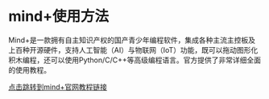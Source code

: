 # mind+使用方法

​		 Mind+是一款拥有自主知识产权的国产青少年编程软件，集成各种主流主控板及上百种开源硬件，支持人工智能（AI）与物联网（IoT）功能，既可以拖动图形化积木编程，还可以使用Python/C/C++等高级编程语言。官方提供了非常详细全面的使用教程。

[点击跳转到mind+官网教程链接](https://mindplus.dfrobot.com.cn/catalog)

